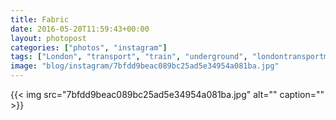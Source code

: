 ```yaml
---
title: Fabric
date: 2016-05-20T11:59:43+00:00
layout: photopost
categories: ["photos", "instagram"]
tags: ["London", "transport", "train", "underground", "londontransportmuseum", "textiles", "pattern"]
image: "blog/instagram/7bfdd9beac089bc25ad5e34954a081ba.jpg"
---
```


{{< img src="7bfdd9beac089bc25ad5e34954a081ba.jpg" alt="" caption="" >}}



